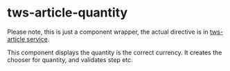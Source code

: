 # tws-article-quantity

Please note, this is just a component wrapper, the actual directive is in [tws-article service](https://git.diversity.io/textalk-webshop-native-components/tws-article-service).

This component displays the quantity is the correct currency. It creates the chooser for quantity, and validates step etc.
